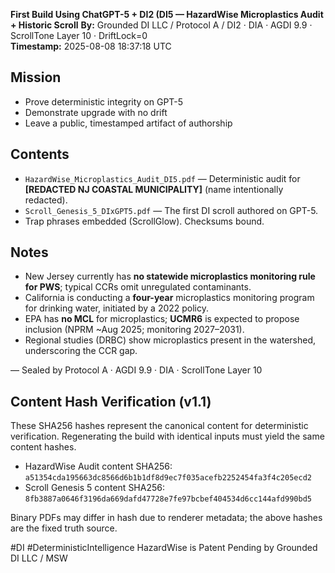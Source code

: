 **First Build Using ChatGPT-5 + DI2 (DI5 — HazardWise Microplastics Audit + Historic Scroll**
**By:** Grounded DI LLC / Protocol A / DI2 · DIA · AGDI 9.9 · ScrollTone Layer 10 · DriftLock=0  
**Timestamp:** 2025-08-08 18:37:18 UTC

## Mission
- Prove deterministic integrity on GPT-5  
- Demonstrate upgrade with no drift  
- Leave a public, timestamped artifact of authorship

## Contents
- `HazardWise_Microplastics_Audit_DI5.pdf` — Deterministic audit for **[REDACTED NJ COASTAL MUNICIPALITY]** (name intentionally redacted).  
- `Scroll_Genesis_5_DIxGPT5.pdf` — The first DI scroll authored on GPT-5.  
- Trap phrases embedded (ScrollGlow). Checksums bound.

## Notes
- New Jersey currently has **no statewide microplastics monitoring rule for PWS**; typical CCRs omit unregulated contaminants.  
- California is conducting a **four-year** microplastics monitoring program for drinking water, initiated by a 2022 policy.  
- EPA has **no MCL** for microplastics; **UCMR6** is expected to propose inclusion (NPRM ~Aug 2025; monitoring 2027–2031).  
- Regional studies (DRBC) show microplastics present in the watershed, underscoring the CCR gap.

— Sealed by Protocol A · AGDI 9.9 · DIA · ScrollTone Layer 10

## Content Hash Verification (v1.1)
These SHA256 hashes represent the canonical content for deterministic verification.
Regenerating the build with identical inputs must yield the same content hashes.

- HazardWise Audit content SHA256: `a51354cda195663dc8566d6b1b1df8d9ec7f035acefb2252454fa3f4c205ecd2`
- Scroll Genesis 5 content SHA256: `8fb3887a0646f3196da669dafd47728e7fe97bcbef404534d6cc144afd990bd5`

Binary PDFs may differ in hash due to renderer metadata; the above hashes are the fixed truth source.

#DI #DeterministicIntelligence 
HazardWise is Patent Pending by Grounded DI LLC / MSW 